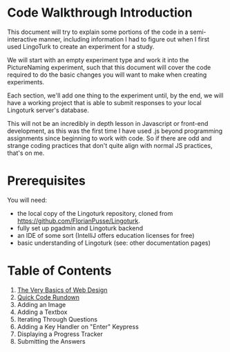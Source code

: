 # Code Walkthrough Introduction

This document will try to explain some portions of the code 
in a semi-interactive manner, including information I had to figure
out when I first used LingoTurk to create an experiment for a study.

We will start with an empty experiment type and work it into the PictureNaming
experiment, such that this document will cover the code required to do the 
basic changes you will want to make when creating experiments. 

Each section, we'll add one thing to the experiment until, by the end, 
we will have a working project that is able to submit responses to your
local Lingoturk server's database.

This will not be an incredibly in depth lesson in Javascript or front-end
development, as this was the first time I have used .js beyond programming 
assignments since beginning to work with code. So if there are odd and strange
coding practices that don't quite align with normal JS practices, that's on me.

# Prerequisites

You will need:
- the local copy of the Lingoturk repository, cloned from
https://github.com/FlorianPusse/Lingoturk.
- fully set up pgadmin and Lingoturk backend
- an IDE of some sort (IntelliJ offers education licenses for free)
- basic understanding of Lingoturk (see: other documentation pages)


# Table of Contents

1. [The Very Basics of Web Design](./01-Basic-Overview.md)
2. [Quick Code Rundown]()
2. Adding an Image
3. Adding a Textbox
4. Iterating Through Questions
5. Adding a Key Handler on "Enter" Keypress
6. Displaying a Progress Tracker
7. Submitting the Answers

